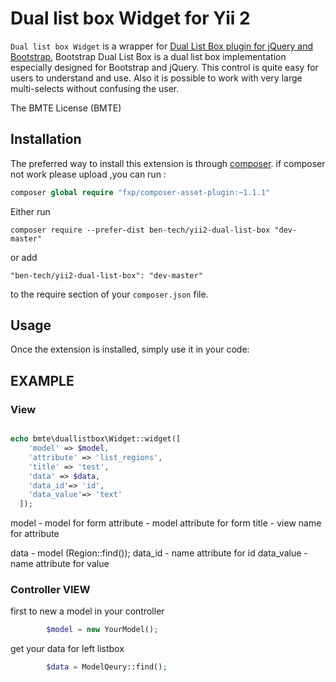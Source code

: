 Dual list box Widget for Yii 2
==================================

`Dual list box Widget` is a wrapper for [Dual List Box plugin for jQuery and Bootstrap](https://github.com/Geodan/DualListBox),
Bootstrap Dual List Box is a dual list box implementation especially designed for Bootstrap and jQuery. This control is quite easy for users to understand and use. Also it is possible to work with very large multi-selects without confusing the user.

The BMTE License (BMTE)


Installation
------------

The preferred way to install this extension is through [composer](http://getcomposer.org/download/).
if composer not work please upload ,you can run : 

```php
composer global require "fxp/composer-asset-plugin:~1.1.1"
```

Either run

```
composer require --prefer-dist ben-tech/yii2-dual-list-box "dev-master"
```

or add

```
"ben-tech/yii2-dual-list-box": "dev-master"
```

to the require section of your `composer.json` file.


Usage
-----

Once the extension is installed, simply use it in your code:

## EXAMPLE ##

### View ###
```php

echo bmte\duallistbox\Widget::widget([
    'model' => $model,
    'attribute' => 'list_regions',
    'title' => 'test',
    'data' => $data,
    'data_id'=> 'id',
    'data_value'=> 'text'
  ]);
```
model - model for form
attribute - model attribute for form
title - view name for attribute

data - model (Region::find());
data_id - name attribute for id
data_value - name attribute for value

### Controller VIEW ###

first to new a model in your controller
```php
        $model = new YourModel();
 ```       
        
get your data for left listbox
```php    
        $data = ModelQeury::find();
 ``` 
